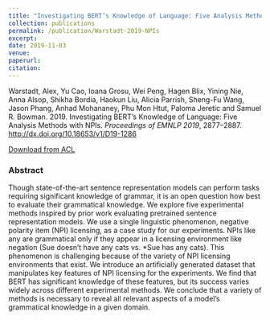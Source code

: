```yaml
---
title: "Investigating BERT’s Knowledge of Language: Five Analysis Methods with NPIs"
collection: publications
permalink: /publication/Warstadt-2019-NPIs
excerpt:
date: 2019-11-03
venue: 
paperurl:
citation: 
---
```


Warstadt, Alex, Yu Cao, Ioana Grosu, Wei Peng, Hagen Blix, Yining Nie, Anna Alsop, Shikha Bordia, Haokun Liu, Alicia Parrish, Sheng-Fu Wang, Jason Phang, Anhad Mohananey, Phu Mon Htut, Paloma Jeretic and Samuel R. Bowman. 2019. Investigating BERT’s Knowledge of Language: Five Analysis Methods with NPIs. <i>Proceedings of EMNLP 2019</i>, 2877–2887. http://dx.doi.org/10.18653/v1/D19-1286

[Download from ACL](https://www.aclweb.org/anthology/D19-1286)

### Abstract

Though state-of-the-art sentence representation models can perform tasks requiring significant knowledge of grammar, it is an open question how best to evaluate their grammatical knowledge. We explore five experimental methods inspired by prior work evaluating pretrained sentence representation models. We use a single linguistic phenomenon, negative polarity item (NPI) licensing, as a case study for our experiments. NPIs like any are grammatical only if they appear in a licensing environment like negation (Sue doesn’t have any cats vs. *Sue has any cats). This phenomenon is challenging because of the variety of NPI licensing environments that exist. We introduce an artificially generated dataset that manipulates key features of NPI licensing for the experiments. We find that BERT has significant knowledge of these features, but its success varies widely across different experimental methods. We conclude that a variety of methods is necessary to reveal all relevant aspects of a model’s grammatical knowledge in a given domain.
